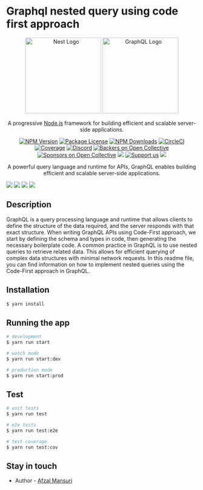 # Graphql nested query using code first approach
<p align="center">
  <a href="http://nestjs.com/" target="blank" style="display:inline-block"><img src="https://nestjs.com/img/logo-small.svg" width="200" alt="Nest Logo" /></a>
  <a href="http://nestjs.com/" target="blank" style="display:inline-block"><img src="https://graphql.org/img/logo.svg" width="200" alt="GraphQL Logo" /></a>
</p>

<p align="center">

[circleci-image]: https://img.shields.io/circleci/build/github/nestjs/nest/master?token=abc123def456

[circleci-image]: https://graphql.org/img/logo.svg
[circleci-image]: https://www.google.com/url?sa=i&url=https%3A%2F%2Fgraphql.org%2F&psig=AOvVaw2lvHeIBvtUxuZzjeRb_3rq&ust=1683174935398000&source=images&cd=vfe&ved=0CA0QjRxqFwoTCKjppryp2P4CFQAAAAAdAAAAABAD
[circleci-url]: https://circleci.com/gh/nestjs/nest
</p>

  <p align="center">A progressive <a href="http://nodejs.org" target="_blank">Node.js</a> framework for building efficient and scalable server-side applications.</p>
    <p align="center">
<a href="https://www.npmjs.com/~nestjscore" target="_blank"><img src="https://img.shields.io/npm/v/@nestjs/core.svg" alt="NPM Version" /></a>
<a href="https://www.npmjs.com/~nestjscore" target="_blank"><img src="https://img.shields.io/npm/l/@nestjs/core.svg" alt="Package License" /></a>
<a href="https://www.npmjs.com/~nestjscore" target="_blank"><img src="https://img.shields.io/npm/dm/@nestjs/common.svg" alt="NPM Downloads" /></a>
<a href="https://circleci.com/gh/nestjs/nest" target="_blank"><img src="https://img.shields.io/circleci/build/github/nestjs/nest/master" alt="CircleCI" /></a>
<a href="https://coveralls.io/github/nestjs/nest?branch=master" target="_blank"><img src="https://coveralls.io/repos/github/nestjs/nest/badge.svg?branch=master#9" alt="Coverage" /></a>
<a href="https://discord.gg/G7Qnnhy" target="_blank"><img src="https://img.shields.io/badge/discord-online-brightgreen.svg" alt="Discord"/></a>
<a href="https://opencollective.com/nest#backer" target="_blank"><img src="https://opencollective.com/nest/backers/badge.svg" alt="Backers on Open Collective" /></a>
<a href="https://opencollective.com/nest#sponsor" target="_blank"><img src="https://opencollective.com/nest/sponsors/badge.svg" alt="Sponsors on Open Collective" /></a>
  <a href="https://paypal.me/kamilmysliwiec" target="_blank"><img src="https://img.shields.io/badge/Donate-PayPal-ff3f59.svg"/></a>
    <a href="https://opencollective.com/nest#sponsor"  target="_blank"><img src="https://img.shields.io/badge/Support%20us-Open%20Collective-41B883.svg" alt="Support us"></a>
  <a href="https://twitter.com/nestframework" target="_blank"><img src="https://img.shields.io/twitter/follow/nestframework.svg?style=social&label=Follow"></a>
<p align="center">A powerful query language and runtime for APIs, GraphQL enables building efficient and scalable server-side applications. </p>


<a><img src="https://img.shields.io/badge/GraphQL-v15.0-blue"/></a> <a><img src="https://img.shields.io/badge/Code%20Coverage-93.6%25-green"/></a> <a><img src="https://img.shields.io/badge/Linting%20Status-Passing-brightgreen"/></a> <a><img src="https://img.shields.io/badge/CircleCI-Passing-brightgreen?logo=circleci"/></a>

</p>
  <!--[![Backers on Open Collective](https://opencollective.com/nest/backers/badge.svg)](https://opencollective.com/nest#backer)
  [![Sponsors on Open Collective](https://opencollective.com/nest/sponsors/badge.svg)](https://opencollective.com/nest#sponsor)-->




## Description

GraphQL is a query processing language and runtime that allows clients to define the structure of the data required, and the server responds with that exact structure. When writing GraphQL APIs using Code-First approach, we start by defining the schema and types in code, then generating the necessary boilerplate code. A common practice in GraphQL is to use nested queries to retrieve related data. This allows for efficient querying of complex data structures with minimal network requests. In this readme file, you can find information on how to implement nested queries using the Code-First approach in GraphQL.

## Installation

```bash
$ yarn install
```

## Running the app

```bash
# development
$ yarn run start

# watch mode
$ yarn run start:dev

# production mode
$ yarn run start:prod
```

## Test

```bash
# unit tests
$ yarn run test

# e2e tests
$ yarn run test:e2e

# test coverage
$ yarn run test:cov
```

## Stay in touch

- Author - [Afzal Mansuri](https://www.linkedin.com/in/afzal-mansuri-a34428174)
